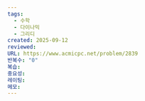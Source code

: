 ```yaml
---
tags:
  - 수학
  - 다이나믹
  - 그리디
created: 2025-09-12
reviewed:
URL: https://www.acmicpc.net/problem/2839
반복수: "0"
복습:
중요성:
레이팅:
메모:
---
```


